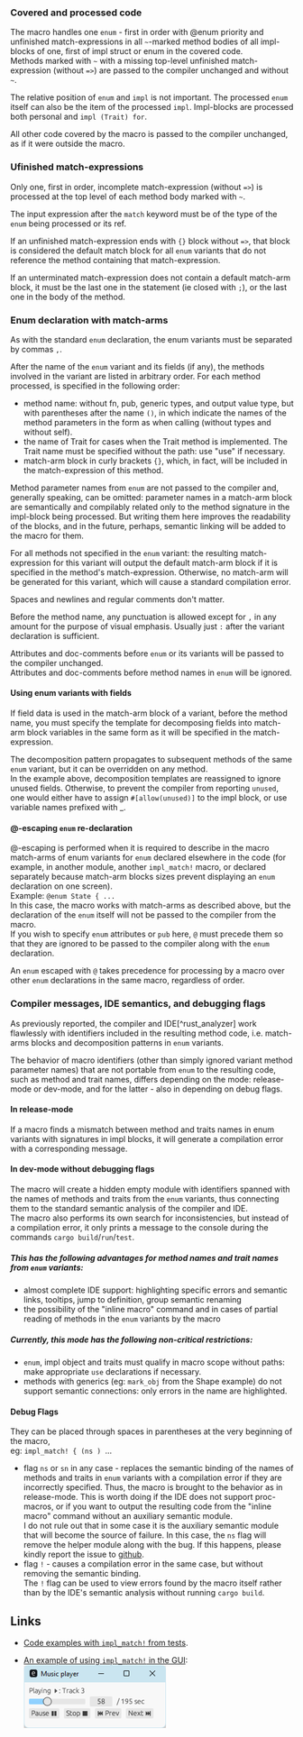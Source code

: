 ### Covered and processed code

The macro handles one `enum` - first in order with @enum priority and unfinished match-expressions in all `~`-marked method bodies of all impl-blocks of one, first of impl struct or enum in the covered code.   
Methods marked with `~` with a missing top-level unfinished match-expression (without `=>`) are passed to the compiler unchanged and without `~`.

The relative position of `enum` and `impl` is not important. The processed `enum` itself can also be the item of the processed `impl`. Impl-blocks are processed both personal and `impl (Trait) for`.

All other code covered by the macro is passed to the compiler unchanged, as if it were outside the macro.

### Ufinished match-expressions

Only one, first in order, incomplete match-expression (without `=>`) is processed at the top level of each method body marked with `~`.

The input expression after the `match` keyword must be of the type of the `enum` being processed or its ref.

If an unfinished match-expression ends with `{}` block without `=>`, that block is considered the default match block for all `enum` variants that do not reference the method containing that match-expression.

If an unterminated match-expression does not contain a default match-arm block, it must be the last one in the statement (ie closed with `;`), or the last one in the body of the method.

### Enum declaration with match-arms

As with the standard `enum` declaration, the enum variants must be separated by commas `,`.

After the name of the `enum` variant and its fields (if any), the methods involved in the variant are listed in arbitrary order. For each method processed, is specified in the following order:
- method name: without fn, pub, generic types, and output value type, but with parentheses after the name `()`, in which indicate the names of the method parameters in the form as when calling (without types and without self).
- the name of Trait for cases when the Trait method is implemented. The Trait name must be specified without the path: use "use" if necessary.
- match-arm block in curly brackets `{}`, which, in fact, will be included in the match-expression of this method.

Method parameter names from `enum` are not passed to the compiler and, generally speaking, can be omitted: parameter names in a match-arm block are semantically and compilably related only to the method signature in the impl-block being processed. But writing them here improves the readability of the blocks, and in the future, perhaps, semantic linking will be added to the macro for them.

For all methods not specified in the `enum` variant: the resulting match-expression for this variant will output the default match-arm block if it is specified in the method's match-expression. Otherwise, no match-arm will be generated for this variant, which will cause a standard compilation error.

Spaces and newlines and regular comments don't matter.

Before the method name, any punctuation is allowed except for `,` in any amount for the purpose of visual emphasis. Usually just `:` after the variant declaration is sufficient.

Attributes and doc-comments before `enum` or its variants will be passed to the compiler unchanged.   
Attributes and doc-comments before method names in `enum` will be ignored.

#### Using enum variants with fields

If field data is used in the match-arm block of a variant, before the method name, you must specify the template for decomposing fields into match-arm block variables in the same form as it will be specified in the match-expression.

The decomposition pattern propagates to subsequent methods of the same `enum` variant, but it can be overridden on any method.   
In the example above, decomposition templates are reassigned to ignore unused fields. Otherwise, to prevent the compiler from reporting `unused`, one would either have to assign `#[allow(unused)]` to the impl block, or use variable names prefixed with _.

#### @-escaping `enum` re-declaration

@-escaping is performed when it is required to describe in the macro match-arms of enum variants for `enum` declared elsewhere in the code (for example, in another module, another `impl_match!` macro, or declared separately because match-arm blocks sizes prevent displaying an `enum` declaration on one screen).   
Example: `@enum State { ...`   
In this case, the macro works with match-arms as described above, but the declaration of the `enum` itself will not be passed to the compiler from the macro.   
If you wish to specify `enum` attributes or `pub` here, `@` must precede them so that they are ignored to be passed to the compiler along with the `enum` declaration.

An `enum` escaped with `@` takes precedence for processing by a macro over other `enum` declarations in the same macro, regardless of order.

### Compiler messages, IDE semantics, and debugging flags

As previously reported, the compiler and IDE[^rust_analyzer] work flawlessly with identifiers included in the resulting method code, i.e. match-arms blocks and decomposition patterns in `enum` variants.

The behavior of macro identifiers (other than simply ignored variant method parameter names) that are not portable from `enum` to the resulting code, such as method and trait names, differs depending on the mode: release-mode or dev-mode, and for the latter - also in depending on debug flags.

#### In release-mode

If a macro finds a mismatch between method and traits names in enum variants with signatures in impl blocks, it will generate a compilation error with a corresponding message.

#### In dev-mode without debugging flags

The macro will create a hidden empty module with identifiers spanned with the names of methods and traits from the `enum` variants, thus connecting them to the standard semantic analysis of the compiler and IDE.   
The macro also performs its own search for inconsistencies, but instead of a compilation error, it only prints a message to the console during the commands `cargo build`/`run`/`test`.

##### This has the following advantages for method names and trait names from `enum` variants:
- almost complete IDE support: highlighting specific errors and semantic links, tooltips, jump to definition, group semantic renaming
- the possibility of the "inline macro" command and in cases of partial reading of methods in the `enum` variants by the macro

##### Currently, this mode has the following non-critical restrictions:
- `enum`, impl object and traits must qualify in macro scope without paths: make appropriate `use` declarations if necessary.
- methods with generics (eg: `mark_obj` from the Shape example) do not support semantic connections: only errors in the name are highlighted.

#### Debug Flags

They can be placed through spaces in parentheses at the very beginning of the macro,   
eg: `impl_match! { (ns ) `...
- flag `ns` or `sn` in any case - replaces the semantic binding of the names of methods and traits in `enum` variants with a compilation error if they are incorrectly specified. Thus, the macro is brought to the behavior as in release-mode. This is worth doing if the IDE does not support proc-macros, or if you want to output the resulting code from the "inline macro" command without an auxiliary semantic module.  
I do not rule out that in some case it is the auxiliary semantic module that will become the source of failure. In this case, the `ns` flag will remove the helper module along with the bug. If this happens, please kindly report the issue to [github](https://github.com/vvshard/methods-enum/issues).
- flag `!` - causes a compilation error in the same case, but without removing the semantic binding.   
The `!` flag can be used to view errors found by the macro itself rather than by the IDE's semantic analysis without running `cargo build`.

## Links

- [Code examples with `impl_match!` from tests](https://github.com/vvshard/methods-enum/tree/master/tests/impl_match).

- [An example of using `impl_match!` in the GUI](https://github.com/vvshard/player-egui-impl_match):   
![](https://raw.githubusercontent.com/vvshard/player-egui-impl_match/master/screenshot.png)



